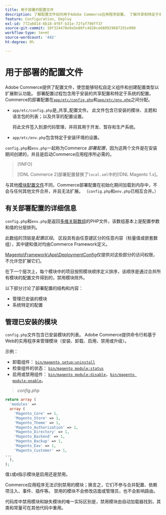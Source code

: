 ```yaml
---
title: 用于部署的配置文件
description: 了解配置文件如何用于Adobe Commerce应用程序部署。 了解共享和特定于系统的配置管理最佳实践。
feature: Configuration, Deploy
exl-id: 772a6814-6b18-4f8f-b31e-72faf790ff37
source-git-commit: 10f324478e9a5e80fc4d28ce680929687291e990
workflow-type: tm+mt
source-wordcount: '442'
ht-degree: 0%

---
```


# 用于部署的配置文件

Adobe Commerce提供了配置文件，使您能够轻松自定义组件和创建配置类型以扩展默认功能。 部署配置过程包含用于安装的共享配置和特定于系统的配置。 Commerce的部署配置在[`app/etc/config.php`](../reference/config-reference-configphp.md)和[`app/etc/env.php`](../reference/config-reference-envphp.md)之间分配。

- `app/etc/config.php`是&#x200B;_共享_配置文件。
此文件包含已安装的模块、主题和语言包的列表；以及共享的配置设置。

  将此文件签入到源代码管理，并将其用于开发、暂存和生产系统。

- `app/etc/env.php`包含特定于安装环境的设置。

`config.php`和`env.php`一起称为Commerce _部署配置_，因为这两个文件是在安装期间创建的，并且是启动Commerce应用程序所必需的。

>[!INFO]
>
>[!DNL Commerce 2]部署配置替换了`local.xml`中的[!DNL Magento 1.x]。

与其他[模块配置文件](../reference/module-files.md)不同，Commerce部署配置在初始化期间加载到内存中，不会与任何其他文件合并，并且无法扩展。 （`config.php`和`env.php`已相互合并。）

## 有关部署配置的详细信息

`config.php`和`env.php`是返回[多维关联数组](https://www.w3schools.com:443/php/php_arrays.asp)的PHP文件，该数组基本上是配置参数和值的分层排列。

此数组的顶层是&#x200B;_配置区段_。 区段具有由任意键区分的任意内容（标量值或嵌套数组），其中键和值对均由Commerce Framework定义。

[Magento\Framework\App\DeploymentConfig](https://github.com/magento/magento2/blob/2.4/lib/internal/Magento/Framework/App/DeploymentConfig.php)仅提供对这些部分的访问权限，不允许您扩展它们。

在下一个层次上，每个模块中的项目按照模块顺序定义排序，该顺序是通过合并所有模块的配置文件得到的，禁用模块除外。

以下部分讨论了部署配置的结构和内容：

- 管理已安装的模块
- 系统特定的配置

## 管理已安装的模块

`config.php`文件包含已安装模块的列表。 Adobe Commerce提供命令行和基于Web的实用程序来管理模块（安装、卸载、启用、禁用或升级）。

示例：

- 卸载组件： [`bin/magento setup:uninstall`](../../installation/tutorials/uninstall-modules.md)
- 检查组件的状态： [`bin/magento module:status`](https://experienceleague.adobe.com/zh-hans/docs/commerce-operations/tools/cli-reference/commerce-on-premises#modulestatus)
- 启用或禁用组件： [`bin/magento module:disable`](../../installation/tutorials/manage-modules.md)，[`bin/magento module:enable`](../../installation/tutorials/manage-modules.md)。

> _config.php_

```php
return array (
  'modules' =>
  array (
    'Magento_Core' => 1,
    'Magento_Store' => 1,
    'Magento_Theme' => 1,
    'Magento_Authorization' => 1,
    'Magento_Directory' => 1,
    'Magento_Backend' => 1,
    'Magento_Backup' => 1,
    'Magento_Eav' => 1,
    'Magento_Customer' => 1,
...
  ),
);
```

值`1`或`0`指示模块是启用还是禁用。

Commerce应用程序无法识别禁用的模块；换言之，它们不参与合并配置、依赖项注入、事件、插件等。 禁用的模块不会修改店面或管理员，也不会影响路由。

代码库中禁用模块和缺失模块的唯一实际区别是，禁用模块由自动加载器找到，其类和常量可在其他代码中重用。
